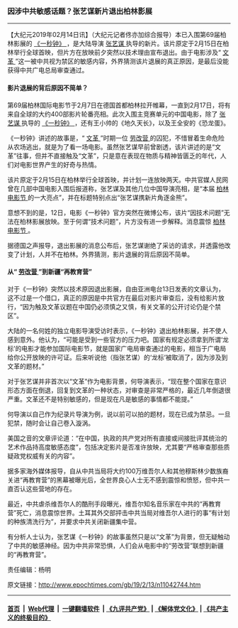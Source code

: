 ### 因涉中共敏感话题？张艺谋新片退出柏林影展
------------------------

<p>
 【大纪元2019年02月14日讯】（大纪元记者佟亦加综合报导）本已入围第69届柏林影展的
 <a href="http://www.epochtimes.com/gb/tag/%E3%80%8A%E4%B8%80%E7%A7%92%E9%92%9F%E3%80%8B.html">
  《一秒钟》
 </a>
 ，是大陆导演
 <a href="http://www.epochtimes.com/gb/tag/%E5%BC%A0%E8%89%BA%E8%B0%8B.html">
  张艺谋
 </a>
 执导的新片。该片原定于2月15日在柏林举行全球首映，但片方在放映前夕突然以技术理由宣布退出。由于电影涉及“
 <a href="http://www.epochtimes.com/gb/tag/%E6%96%87%E9%9D%A9.html">
  文革
 </a>
 ”这一被中共视为禁区的敏感内容，外界猜测该片退展的真正原因，是最后没能获得中共广电总局审查通过。
</p>
<h4>
 影片退展的背后原因不简单？
</h4>
<p>
 第69届柏林国际电影节于2月7日在德国首都柏林拉开帷幕，一直到2月17日，将有来自全球的大约400部影片轮番亮相。此次入围主竞赛单元的中国电影，除了
 <a href="http://www.epochtimes.com/gb/tag/%E5%BC%A0%E8%89%BA%E8%B0%8B.html">
  张艺谋
 </a>
 执导的
 <a href="http://www.epochtimes.com/gb/tag/%E3%80%8A%E4%B8%80%E7%A7%92%E9%92%9F%E3%80%8B.html">
  《一秒钟》
 </a>
 ，还有王小帅的《地久天长》，以及王全安的《恐龙蛋》。
</p>
<p>
 《一秒钟》讲述的故事是，“
 <a href="http://www.epochtimes.com/gb/tag/%E6%96%87%E9%9D%A9.html">
  文革
 </a>
 ”时期一位
 <a href="http://www.epochtimes.com/gb/tag/%E5%8A%B3%E6%94%B9%E8%90%A5.html">
  劳改营
 </a>
 的囚犯，不惜冒着生命危险从农场逃出，就是为了看一场电影。虽然张艺谋早前曾剧透，该片讲述的是“文革”往事，但并不直接触及“文革”，只是意在表现在物质与精神皆匮乏的年代，人们对电影世界产生的好奇与热情。
</p>
<p>
 该片原定于2月15日在柏林举行全球首映，并计划一连放映两天。中共官媒人民网曾在几部中国电影入围后报道称，张艺谋及其他几位中国导演亮相，是“本届
 <a href="http://www.epochtimes.com/gb/tag/%E6%9F%8F%E6%9E%97%E7%94%B5%E5%BD%B1%E8%8A%82.html">
  柏林电影节
 </a>
 的一大亮点”，并在标题特别点出“张艺谋携新片角逐金熊”。
</p>
<p>
 意想不到的是，12日，电影《一秒钟》官方突然在微博公布，该片“因技术问题”无法在柏林影展放映。至于何谓“技术问题”，片方没有进一步解释。消息震惊
 <a href="http://www.epochtimes.com/gb/tag/%E6%9F%8F%E6%9E%97%E7%94%B5%E5%BD%B1%E8%8A%82.html">
  柏林电影节
 </a>
 。
</p>
<p>
 据德国之声报导，退出影展的消息公布后，张艺谋谢绝了采访的请求，并透露他改变了计划，人并不在柏林。外界猜测，影片退展的背后原因不简单。
</p>
<h4>
 从“
 <a href="http://www.epochtimes.com/gb/tag/%E5%8A%B3%E6%94%B9%E8%90%A5.html">
  劳改营
 </a>
 ”到新疆“再教育营”
</h4>
<p>
 对于《一秒钟》突然以技术原因退出影展，自由亚洲电台13日发表的文章认为，这不过是一个借口，真正的原因是中共官方在最后对影片审查后，没有给影片放行，“因为触及文革议题在中国仍必须慎之又慎，有关文革的公开讨论仍是个禁区”。
</p>
<p>
 大陆的一名何姓的独立电影导演受访时表示，《一秒钟》退出柏林影展，并不使人感到意外。他认为，“可能是受到一些官方的压力吧。国家有规定必须拿到所谓‘龙标’的电影才能参加国际电影节，就是国家广电局审查通过的电影，相当于广电局给你公开放映的许可证。后来听说他（指张艺谋）的‘龙标’被取消了，因为涉及到文革的题材。”
</p>
<p>
 对于张艺谋并非首次以“文革”作为电影背景，何导演表示，“现在整个国家在意识形态方面在倒退，回复到文革的一种状态，对审查是非常严格的，最近几年倒退很严重。文革还不是特别敏感的，但是现在凡是敏感的事情都不能提。”
</p>
<p>
 何导演以自己作为纪录片导演为例，说以前可以拍的题材，现在已成为禁忌。一旦犯禁，随时会让自己卷入漩涡。
</p>
<p>
 美国之音的文章评论道：“在中国，执政的共产党对所有直接或间接批评其统治的艺术作品持高度敏感态度”，包括决定影片是否准许放映，尤其要“严格审查那些质疑政党权威有关的内容”。
</p>
<p>
 据多家海外媒体报导，自从中共当局将大约100万维吾尔人和其他穆斯林少数族裔关进“再教育营”的黑幕被曝光后，全世界良心人士无不感到震惊和愤怒，但中共一直否认这些营地的存在。
</p>
<p>
 最近，中共虐杀维吾尔人的酷刑手段曝光，维吾尔知名音乐家在中共的“再教育营”死亡，消息震惊世界。土耳其外交部抨击中共当局对维吾尔人进行的事“有计划的种族清洗行为”，并要求中共关闭新疆集中营。
</p>
<p>
 有分析人士认为，张艺谋《一秒钟》的故事虽然只是以“文革”为背景，但无疑触动了中共的敏感神经。因为中共非常恐惧，人们会从电影中的“劳改营”联想到新疆的“再教育营”。
</p>
<p>
 责任编辑：杨明
</p>

原文链接：http://www.epochtimes.com/gb/19/2/13/n11042744.htm


------------------------
#### [首页](https://github.com/gfw-breaker/banned-news/blob/master/README.md) &nbsp;|&nbsp; [Web代理](https://github.com/labour-camp/helloworld) &nbsp;|&nbsp; [一键翻墙软件](https://github.com/gfw-breaker/nogfw/blob/master/README.md) &nbsp;| [《九评共产党》](https://github.com/gfw-breaker/9ping.md/blob/master/README.md#九评之一评共产党是什么) | [《解体党文化》](https://github.com/gfw-breaker/jtdwh.md/blob/master/README.md) | [《共产主义的终极目的》](https://github.com/gfw-breaker/gczydzjmd.md/blob/master/README.md)

